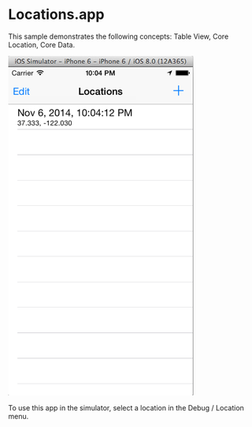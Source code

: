 Locations.app
=============

This sample demonstrates the following concepts: Table View, Core Location, Core Data.

![ScreenShot](screenshot.png)

To use this app in the simulator, select a location in the Debug / Location menu.
